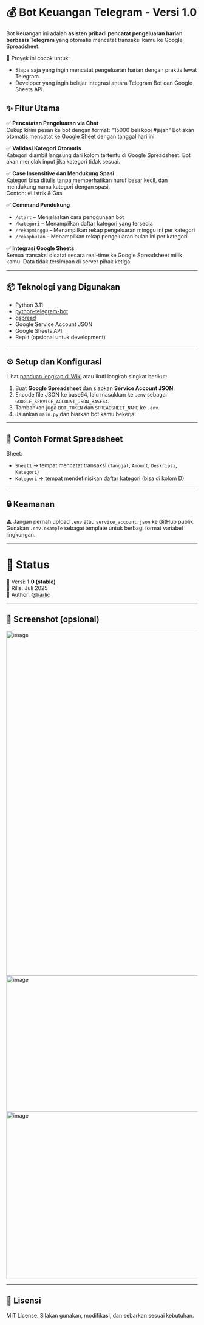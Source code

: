 # 💰 Bot Keuangan Telegram - Versi 1.0

Bot Keuangan ini adalah **asisten pribadi pencatat pengeluaran harian berbasis Telegram** yang otomatis mencatat transaksi kamu ke Google Spreadsheet.

🚀 Proyek ini cocok untuk:
- Siapa saja yang ingin mencatat pengeluaran harian dengan praktis lewat Telegram.
- Developer yang ingin belajar integrasi antara Telegram Bot dan Google Sheets API.


## ✨ Fitur Utama

✅ **Pencatatan Pengeluaran via Chat**  
Cukup kirim pesan ke bot dengan format: 
"15000 beli kopi #jajan"
Bot akan otomatis mencatat ke Google Sheet dengan tanggal hari ini.

✅ **Validasi Kategori Otomatis**  
Kategori diambil langsung dari kolom tertentu di Google Spreadsheet. Bot akan menolak input jika kategori tidak sesuai.

✅ **Case Insensitive dan Mendukung Spasi**  
Kategori bisa ditulis tanpa memperhatikan huruf besar kecil, dan mendukung nama kategori dengan spasi.  
Contoh: #Listrik & Gas

✅ **Command Pendukung**
- `/start` – Menjelaskan cara penggunaan bot
- `/kategori` – Menampilkan daftar kategori yang tersedia
- `/rekapminggu` – Menampilkan rekap pengeluaran minggu ini per kategori
- `/rekapbulan` – Menampilkan rekap pengeluaran bulan ini per kategori

✅ **Integrasi Google Sheets**  
Semua transaksi dicatat secara real-time ke Google Spreadsheet milik kamu. Data tidak tersimpan di server pihak ketiga.


---

## 📦 Teknologi yang Digunakan

- Python 3.11
- [python-telegram-bot](https://github.com/python-telegram-bot/python-telegram-bot)
- [gspread](https://github.com/burnash/gspread)
- Google Service Account JSON
- Google Sheets API
- Replit (opsional untuk development)


---

## ⚙️ Setup dan Konfigurasi

Lihat [panduan lengkap di Wiki](https://github.com/harlic/bot-keuangan-telegram/wiki) atau ikuti langkah singkat berikut:

1. Buat **Google Spreadsheet** dan siapkan **Service Account JSON**.
2. Encode file JSON ke base64, lalu masukkan ke `.env` sebagai `GOOGLE_SERVICE_ACCOUNT_JSON_BASE64`.
3. Tambahkan juga `BOT_TOKEN` dan `SPREADSHEET_NAME` ke `.env`.
4. Jalankan `main.py` dan biarkan bot kamu bekerja!

---

## 📄 Contoh Format Spreadsheet

Sheet:
- `Sheet1` → tempat mencatat transaksi (`Tanggal`, `Amount`, `Deskripsi`, `Kategori`)
- `Kategori` → tempat mendefinisikan daftar kategori (bisa di kolom D)

---

## 🔒 Keamanan

⚠️ Jangan pernah upload `.env` atau `service_account.json` ke GitHub publik. Gunakan `.env.example` sebagai template untuk berbagi format variabel lingkungan.

---

# 📌 Status

🔖 Versi: **1.0 (stable)**  
📅 Rilis: Juli 2025  
👤 Author: [@harlic](https://github.com/harlic)

---

## 📸 Screenshot (opsional)

<img width="1387" height="907" alt="image" src="https://github.com/user-attachments/assets/1b4eba6e-78b0-4ef4-81ab-89bc8ba4994a" />

<img width="1360" height="357" alt="image" src="https://github.com/user-attachments/assets/4aab6d9e-123f-4bd6-8e07-ae1b60276bbb" />

<img width="863" height="441" alt="image" src="https://github.com/user-attachments/assets/dfe91d16-3f76-4e61-9da4-faebff60b549" />


---

## 💬 Lisensi

MIT License. Silakan gunakan, modifikasi, dan sebarkan sesuai kebutuhan.
